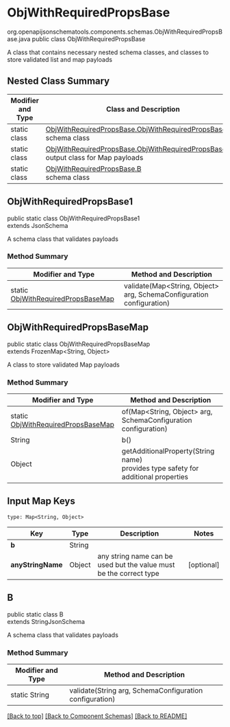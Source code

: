 # ObjWithRequiredPropsBase
org.openapijsonschematools.components.schemas.ObjWithRequiredPropsBase.java
public class ObjWithRequiredPropsBase

A class that contains necessary nested schema classes, and classes to store validated list and map payloads

## Nested Class Summary
| Modifier and Type | Class and Description |
| ----------------- | ---------------------- |
| static class | [ObjWithRequiredPropsBase.ObjWithRequiredPropsBase1](#objwithrequiredpropsbase1)<br> schema class |
| static class | [ObjWithRequiredPropsBase.ObjWithRequiredPropsBaseMap](#objwithrequiredpropsbasemap)<br> output class for Map payloads |
| static class | [ObjWithRequiredPropsBase.B](#b)<br> schema class |

## ObjWithRequiredPropsBase1
public static class ObjWithRequiredPropsBase1<br>
extends JsonSchema

A schema class that validates payloads

### Method Summary
| Modifier and Type | Method and Description |
| ----------------- | ---------------------- |
| static [ObjWithRequiredPropsBaseMap](#objwithrequiredpropsbasemap) | validate(Map<String, Object> arg, SchemaConfiguration configuration) |

## ObjWithRequiredPropsBaseMap
public static class ObjWithRequiredPropsBaseMap<br>
extends FrozenMap<String, Object>

A class to store validated Map payloads

### Method Summary
| Modifier and Type | Method and Description |
| ----------------- | ---------------------- |
| static [ObjWithRequiredPropsBaseMap](#objwithrequiredpropsbasemap) | of(Map<String, Object> arg, SchemaConfiguration configuration) |
| String | b()<br> |
| Object | getAdditionalProperty(String name)<br>provides type safety for additional properties |

## Input Map Keys
```
type: Map<String, Object>
```
| Key | Type |  Description | Notes |
| --- | ---- | ------------ | ----- |
| **b** | String |  | |
| **anyStringName** | Object | any string name can be used but the value must be the correct type | [optional] |

## B
public static class B<br>
extends StringJsonSchema

A schema class that validates payloads

### Method Summary
| Modifier and Type | Method and Description |
| ----------------- | ---------------------- |
| static String | validate(String arg, SchemaConfiguration configuration) |

[[Back to top]](#top) [[Back to Component Schemas]](../../../README.md#Component-Schemas) [[Back to README]](../../../README.md)
